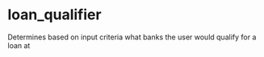 # loan_qualifier
Determines based on input criteria what banks the user would qualify for a loan at
